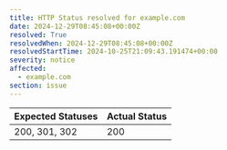 ```yaml
---
title: HTTP Status resolved for example.com
date: 2024-12-29T08:45:08+00:00Z
resolved: True
resolvedWhen: 2024-12-29T08:45:08+00:00Z
resolvedStartTime: 2024-10-25T21:09:43.191474+00:00
severity: notice
affected:
  - example.com
section: issue
---
```


| Expected Statuses | Actual Status  |
|-------------------|----------------|
| 200, 301, 302 | 200 |
